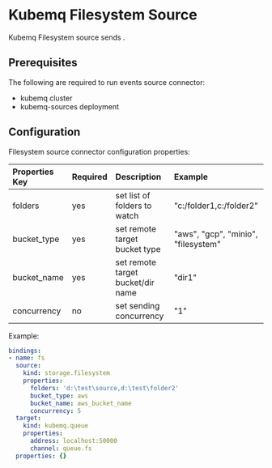 # Kubemq Filesystem Source

Kubemq Filesystem source sends .

## Prerequisites
The following are required to run events source connector:

- kubemq cluster
- kubemq-sources deployment


## Configuration

Filesystem source connector configuration properties:

| Properties Key   | Required | Description                         | Example                                    |
|:-----------------|:---------|:------------------------------------|:-------------------------------------------|
| folders              | yes      | set list of folders to watch   | "c:/folder1,c:/folder2" |
| bucket_type            | yes      | set remote target bucket type              | "aws", "gcp", "minio", "filesystem" |
| bucket_name          | yes      | set remote target bucket/dir name    | "dir1"          |
| concurrency         | no      | set sending concurrency       | "1"                                 |

Example:

```yaml
bindings:
- name: fs
  source:
    kind: storage.filesystem
    properties:
      folders: 'd:\test\source,d:\test\folder2'
      bucket_type: aws
      bucket_name: aws_bucket_name
      concurrency: 5
  target:
    kind: kubemq.queue
    properties:
      address: localhost:50000
      channel: queue.fs
  properties: {}

```
